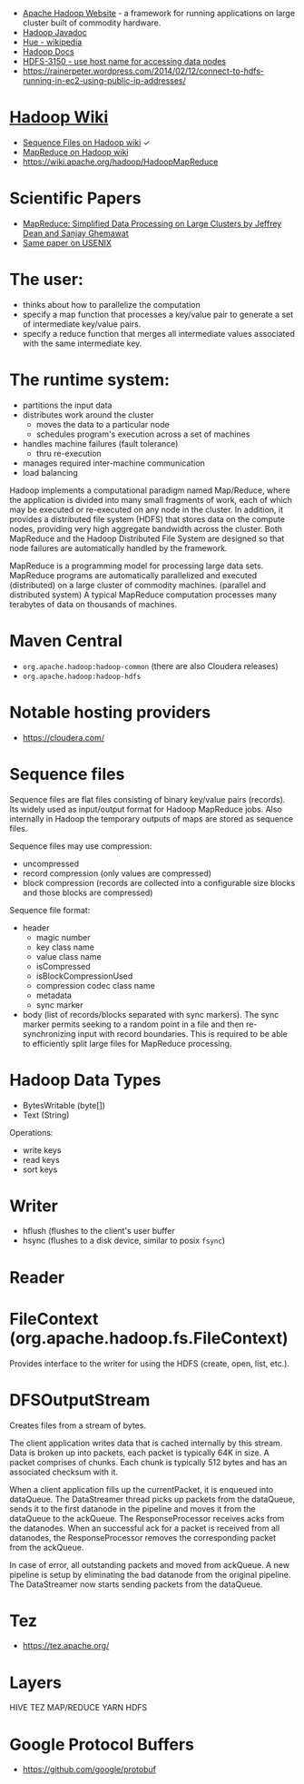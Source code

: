 - [Apache Hadoop Website](http://hadoop.apache.org/) - a framework for running applications on large cluster built of commodity hardware.
- [Hadoop Javadoc](http://hadoop.apache.org/docs/current/api/)
- [Hue - wikipedia](https://en.wikipedia.org/wiki/Hue_(Hadoop))
- [Hadoop Docs](https://hadoop.apache.org/docs/)
- [HDFS-3150 - use host name for accessing data nodes](https://issues.apache.org/jira/browse/HDFS-3150)
- https://rainerpeter.wordpress.com/2014/02/12/connect-to-hdfs-running-in-ec2-using-public-ip-addresses/

# [Hadoop Wiki](https://wiki.apache.org/hadoop)
- [Sequence Files on Hadoop wiki](https://wiki.apache.org/hadoop/SequenceFile) ✓
- [MapReduce on Hadoop wiki](https://wiki.apache.org/hadoop/MapReduce)
- https://wiki.apache.org/hadoop/HadoopMapReduce

# Scientific Papers
- [MapReduce: Simplified Data Processing on Large Clusters by Jeffrey Dean and Sanjay Ghemawat](http://research.google.com/archive/mapreduce.html)
- [Same paper on USENIX](https://www.usenix.org/legacy/events/osdi04/tech/full_papers/dean/dean_html/index.html)

# The user:
- thinks about how to parallelize the computation
- specify a map function that processes a key/value pair to generate a set of intermediate key/value pairs.
- specify a reduce function that merges all intermediate values associated with the same intermediate key.

# The runtime system:
- partitions the input data
- distributes work around the cluster
    + moves the data to a particular node
    + schedules program's execution across a set of machines
- handles machine failures (fault tolerance)
    + thru re-execution
- manages required inter-machine communication
- load balancing

Hadoop implements a computational paradigm named Map/Reduce, where the application is divided into many small fragments of work, each of which may be executed or re-executed on any node in the cluster.
In addition, it provides a distributed file system (HDFS) that stores data on the compute nodes, providing very high aggregate bandwidth across the cluster.
Both MapReduce and the Hadoop Distributed File System are designed so that node failures are automatically handled by the framework.

MapReduce is a programming model for processing large data sets.
MapReduce programs are automatically parallelized and executed (distributed) on a large cluster of commodity machines. (parallel and distributed system)
A typical MapReduce computation processes many terabytes of data on thousands of machines.

# Maven Central
- `org.apache.hadoop:hadoop-common` (there are also Cloudera releases)
- `org.apache.hadoop:hadoop-hdfs`

# Notable hosting providers
- https://cloudera.com/

# Sequence files
Sequence files are flat files consisting of binary key/value pairs (records). Its widely used as input/output format for Hadoop MapReduce jobs. Also internally in Hadoop the temporary outputs of maps are stored as sequence files.

Sequence files may use compression:
- uncompressed
- record compression (only values are compressed)
- block compression (records are collected into a configurable size blocks and those blocks are compressed)

Sequence file format:
- header
    + magic number
    + key class name
    + value class name
    + isCompressed
    + isBlockCompressionUsed
    + compression codec class name
    + metadata
    + sync marker
- body (list of records/blocks separated with sync markers). The sync marker permits seeking to a random point in a file and then re-synchronizing input with record boundaries. This is required to be able to efficiently split large files for MapReduce processing.

# Hadoop Data Types
- BytesWritable (byte[])
- Text (String)

Operations:
- write keys
- read keys
- sort keys

# Writer
- hflush (flushes to the client's user buffer
- hsync (flushes to a disk device, similar to posix `fsync`)

# Reader

# FileContext (org.apache.hadoop.fs.FileContext)
Provides interface to the writer for using the HDFS (create, open, list, etc.).

# DFSOutputStream
Creates files from a stream of bytes.

The client application writes data that is cached internally by
this stream. Data is broken up into packets, each packet is
typically 64K in size. A packet comprises of chunks. Each chunk
is typically 512 bytes and has an associated checksum with it.

When a client application fills up the currentPacket, it is
enqueued into dataQueue.  The DataStreamer thread picks up
packets from the dataQueue, sends it to the first datanode in
the pipeline and moves it from the dataQueue to the ackQueue.
The ResponseProcessor receives acks from the datanodes. When an
successful ack for a packet is received from all datanodes, the
ResponseProcessor removes the corresponding packet from the
ackQueue.

In case of error, all outstanding packets and moved from
ackQueue. A new pipeline is setup by eliminating the bad
datanode from the original pipeline. The DataStreamer now
starts sending packets from the dataQueue.

# Tez
- https://tez.apache.org/

# Layers
HIVE
TEZ
MAP/REDUCE
YARN
HDFS

# Google Protocol Buffers
- https://github.com/google/protobuf
